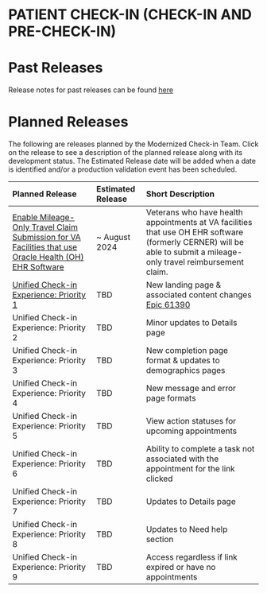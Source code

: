 # PATIENT CHECK-IN (CHECK-IN AND PRE-CHECK-IN)

# Past Releases

Release notes for past releases can be found [here](https://github.com/department-of-veterans-affairs/va.gov-team/blob/master/products/health-care/checkin/release-plan/check-in-release-notes.md)

# Planned Releases 

The following are releases planned by the Modernized Check-in Team. Click on the release to see a description of the planned release along with its development status. The Estimated Release date will be added when a date is identified and/or a production validation event has been scheduled.

| Planned Release    | Estimated Release | Short Description |
| :----------------- | :--------- | :--------------  |
| [Enable Mileage-Only Travel Claim Submission for VA Facilities that use Oracle Health (OH) EHR Software](https://github.com/department-of-veterans-affairs/va.gov-team/blob/master/products/health-care/checkin/product/Initiatives/check-in-for-oracle-health.md) | ~ August  2024 | Veterans who have health appointments at VA facilities that use OH EHR software (formerly CERNER) will be able to submit a mileage-only travel reimbursement claim. |
| [Unified Check-in Experience: Priority 1](https://github.com/department-of-veterans-affairs/va.gov-team/blob/master/products/health-care/checkin/release-plan/detailed-release-notes/unified-check-in-priority-1.md) | TBD | New landing page & associated content changes<br>[Epic 61390](https://github.com/department-of-veterans-affairs/va.gov-team/issues/61390) |
| Unified Check-in Experience: Priority 2 | TBD | Minor updates to Details page |
| Unified Check-in Experience: Priority 3 | TBD | New completion page format & updates to demographics pages |
| Unified Check-in Experience: Priority 4 | TBD | New message and error page formats |
| Unified Check-in Experience: Priority 5 | TBD | View action statuses for upcoming appointments |
| Unified Check-in Experience: Priority 6 | TBD | Ability to complete a task not associated with the appointment for the link clicked |
| Unified Check-in Experience: Priority 7 | TBD | Updates to Details page |
| Unified Check-in Experience: Priority 8 | TBD | Updates to Need help section |
| Unified Check-in Experience: Priority 9 | TBD | Access regardless if link expired or have no appointments |









